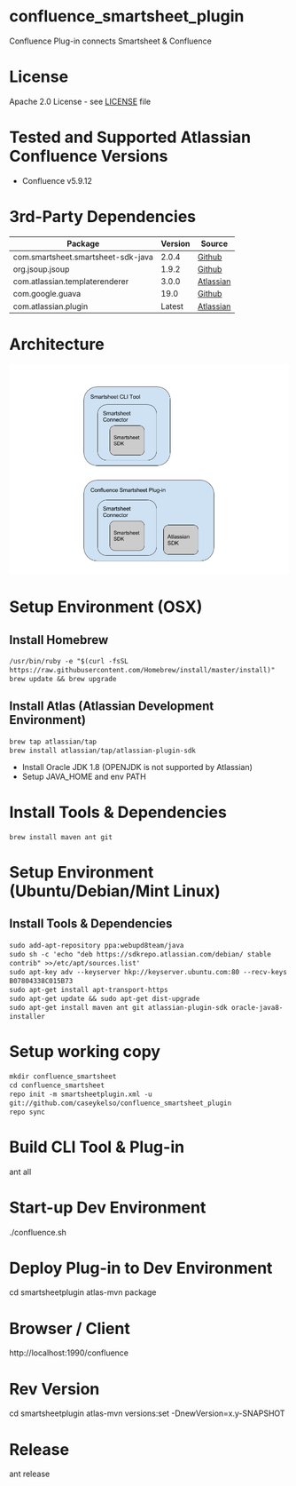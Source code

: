 # confluence_smartsheet_plugin
Confluence Plug-in connects Smartsheet &amp; Confluence

# License
Apache 2.0 License - see [LICENSE](https://github.com/caseykelso/confluence_smartsheet_plugin/blob/master/LICENSE) file

# Tested and Supported Atlassian Confluence Versions
* Confluence v5.9.12

# 3rd-Party Dependencies
| Package | Version | Source |
| ------- | ------- | ------ |
| com.smartsheet.smartsheet-sdk-java | 2.0.4 | [Github](https://github.com/smartsheet-platform/smartsheet-java-sdk) |
| org.jsoup.jsoup | 1.9.2 | [Github](https://github.com/jhy/jsoup) |
| com.atlassian.templaterenderer | 3.0.0 | [Atlassian](https://developer.atlassian.com/docs/getting-started/set-up-the-atlassian-plugin-sdk-and-build-a-project/set-up-the-sdk-prerequisites-for-linux-or-mac) |
| com.google.guava | 19.0 | [Github](https://github.com/google/guava) |
| com.atlassian.plugin | Latest | [Atlassian](https://developer.atlassian.com/docs/getting-started/set-up-the-atlassian-plugin-sdk-and-build-a-project/set-up-the-sdk-prerequisites-for-linux-or-mac) |


# Architecture
![alt text](https://github.com/caseykelso/confluence_smartsheet_plugin/blob/master/documentation/confluence_smartsheet.png "Confluence Smartsheet Architecture")

# Setup Environment (OSX)
## Install Homebrew
```
/usr/bin/ruby -e "$(curl -fsSL https://raw.githubusercontent.com/Homebrew/install/master/install)"
brew update && brew upgrade
```
## Install Atlas (Atlassian Development Environment)
```
brew tap atlassian/tap
brew install atlassian/tap/atlassian-plugin-sdk
```
* Install Oracle JDK 1.8 (OPENJDK is not supported by Atlassian)
* Setup JAVA_HOME and env PATH

# Install Tools & Dependencies
```
brew install maven ant git
```

# Setup Environment (Ubuntu/Debian/Mint Linux)
## Install Tools & Dependencies
```
sudo add-apt-repository ppa:webupd8team/java
sudo sh -c 'echo "deb https://sdkrepo.atlassian.com/debian/ stable contrib" >>/etc/apt/sources.list'
sudo apt-key adv --keyserver hkp://keyserver.ubuntu.com:80 --recv-keys B07804338C015B73
sudo apt-get install apt-transport-https
sudo apt-get update && sudo apt-get dist-upgrade
sudo apt-get install maven ant git atlassian-plugin-sdk oracle-java8-installer
```

# Setup working copy
```
mkdir confluence_smartsheet
cd confluence_smartsheet
repo init -m smartsheetplugin.xml -u git://github.com/caseykelso/confluence_smartsheet_plugin
repo sync
```

# Build CLI Tool & Plug-in
ant all

# Start-up Dev Environment
./confluence.sh

# Deploy Plug-in to Dev Environment
cd smartsheetplugin
atlas-mvn package

# Browser / Client
http://localhost:1990/confluence

# Rev Version
cd smartsheetplugin
atlas-mvn versions:set -DnewVersion=x.y-SNAPSHOT

# Release
ant release


